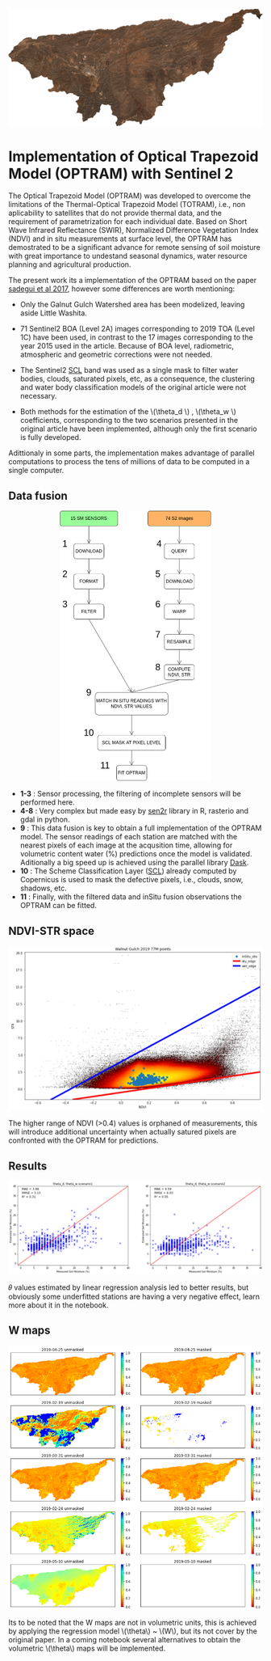 <link rel="stylesheet" href="https://cdn.jsdelivr.net/npm/katex@0.10.2/dist/katex.min.css" integrity="sha384-yFRtMMDnQtDRO8rLpMIKrtPCD5jdktao2TV19YiZYWMDkUR5GQZR/NOVTdquEx1j" crossorigin="anonymous">
<script defer src="https://cdn.jsdelivr.net/npm/katex@0.10.2/dist/katex.min.js" integrity="sha384-9Nhn55MVVN0/4OFx7EE5kpFBPsEMZxKTCnA+4fqDmg12eCTqGi6+BB2LjY8brQxJ" crossorigin="anonymous"></script>
<script defer src="https://cdn.jsdelivr.net/npm/katex@0.10.2/dist/contrib/auto-render.min.js" integrity="sha384-kWPLUVMOks5AQFrykwIup5lo0m3iMkkHrD0uJ4H5cjeGihAutqP0yW0J6dpFiVkI" crossorigin="anonymous" onload="renderMathInElement(document.body);"></script>

![WG-nologo.png](img/WG-nologo.png)

# Implementation of Optical Trapezoid Model (OPTRAM) with Sentinel 2 

The Optical Trapezoid Model (OPTRAM) was developed to overcome the limitations of the Thermal-Optical Trapezoid Model (TOTRAM), i.e., non aplicability to satellites that do not provide thermal data, and the requirement of parametrization for each individual date. Based on Short Wave Infrared Reflectance (SWIR), Normalized Difference Vegetation Index (NDVI) and in situ measurements at surface level, the OPTRAM has demostrated to be a significant advance for remote sensing of soil moisture with great importance to undestand seasonal dynamics, water resource planning and agricultural production.

The present work its a implementation of the OPTRAM based on the paper [sadegui et al 2017](https://www.sciencedirect.com/science/article/abs/pii/S0034425717302493), however some differences are worth mentioning: 

- Only the Galnut Gulch Watershed area has been modelized, leaving aside Little Washita.
- 71 Sentinel2 BOA (Level 2A) images corresponding to 2019 TOA (Level 1C) have been used, in contrast to the 17 images corresponding to the year 2015 used in the article. Because of BOA level, radiometric, atmospheric and geometric corrections were not needed.

- The Sentinel2 [SCL](https://sentinels.copernicus.eu/web/sentinel/technical-guides/sentinel-2-msi/level-2a/algorithm) band was used as a single mask to filter water bodies, clouds, saturated pixels, etc, as a consequence, the clustering and water body classification models of the original article were not necessary.

- Both methods for the estimation of the \\(\theta_d \\) , \\(\theta_w \\) coefficients, corresponding to the two scenarios presented in the original article have been implemented, although only the first scenario is fully developed.


Adittionaly in some parts, the implementation makes advantage of parallel computations to process the tens of millions of data to be computed in a single computer.


## Data fusion

<p align="center">
  <img src="img/scheme_full.png" width="300">
</p>

- **1-3** : Sensor processing, the filtering of incomplete sensors will be performed here.
- **4-8** : Very complex but made easy by [sen2r](http://sen2r.ranghetti.info/index.html) library in R, rasterio and gdal in python.
- **9**   : This data fusion is key to obtain a full implementation of the OPTRAM model. The sensor readings of each station are matched with the nearest pixels of each image at the acqusition time, allowing for volumetric content water (%) predictions once the model is validated. Aditionally a big speed up is achieved using the parallel library [Dask](https://dask.org/). 
- **10**  : The Scheme Classification Layer ([SCL](https://sentinels.copernicus.eu/web/sentinel/technical-guides/sentinel-2-msi/level-2a/algorithm)) already computed by Copernicus is used to mask the defective pixels, i.e., clouds, snow, shadows, etc.
- **11**  : Finally, with the filtered data and inSitu fusion observations the OPTRAM can be fitted.


## NDVI-STR space

<p align="center">
  <img src="img/NDVI_STR.png">
</p>

The higher range of NDVI (>0.4) values is orphaned of measurements, this will introduce additional uncertainty when actually satured pixels are confronted with the OPTRAM for predictions.

## Results 

<p align="center">
  <img src="img/scenario1_2_comparison.png">
</p>

𝜃 values estimated by linear regression analysis led to better results, but obviously some underfitted stations are having a very negative effect, learn more about it in the notebook. 

## W maps

<p align="center">
  <img src="img/W_maps_1.png">
</p>

Its to be noted that the W maps are not in volumetric units, this is achieved by applying the regression model \\(\theta\\) ~ \\(W\\), but its not cover by the original paper. In a coming notebook several alternatives to obtain the volumetric \\(\theta\\) maps will be implemented.
